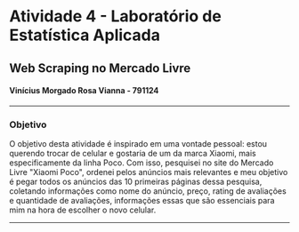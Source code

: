 # Atividade 4 - Laboratório de Estatística Aplicada

## Web Scraping no Mercado Livre

#### Vinícius Morgado Rosa Vianna - 791124

---

### Objetivo

O objetivo desta atividade é inspirado em uma vontade pessoal: estou querendo trocar de celular e gostaria de um da marca Xiaomi, mais especificamente da linha Poco. Com isso, pesquisei no site do Mercado Livre "Xiaomi Poco", ordenei pelos anúncios mais relevantes e meu objetivo é pegar todos os anúncios das 10 primeiras páginas dessa pesquisa, coletando informações como nome do anúncio, preço, rating de avaliações e quantidade de avaliações, informações essas que são essenciais para mim na hora de escolher o novo celular.

---
